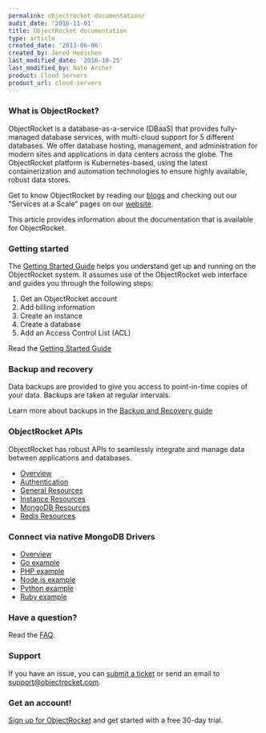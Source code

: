 ```yaml
---
permalink: objectrocket-documentation/
audit_date: '2016-11-01'
title: ObjectRocket documentation
type: article
created_date: '2013-06-06'
created_by: Jered Heeschen
last_modified_date: '2016-10-25'
last_modified_by: Nate Archer
product: Cloud Servers
product_url: cloud-servers
---
```


### What is ObjectRocket?

ObjectRocket is a database-as-a-service (DBaaS) that provides fully-managed database services, with multi-cloud support for 5 different databases. We offer database hosting, management, and administration for modern sites and applications in data centers across the globe. The ObjectRocket platform is Kubernetes-based, using the latest containerization and automation technologies to ensure highly available, robust data stores.

Get to know ObjectRocket by reading our [blogs](https://www.objectrocket.com/blog/) and checking out our "Services at a Scale" pages on our [website](https://www.objectrocket.com/services/).

This article provides information about the documentation that is available for ObjectRocket.

### Getting started

The [Getting Started Guide](https://objectrocket.com/docs/getting_started.html) helps you understand get up and
running on the ObjectRocket system. It assumes use of the ObjectRocket web interface and guides you through the following
steps:

1.  Get an ObjectRocket account
2.  Add billing information
3.  Create an instance
4.  Create a database
5.  Add an Access Control List (ACL)

Read the [Getting Started Guide](https://objectrocket.com/docs/getting_started.html)

### Backup and recovery

Data backups are provided to give you access to point-in-time copies of your data. Backups are taken at regular intervals.

Learn more about backups in the [Backup and Recovery guide](https://objectrocket.com/docs/mongodb_backup_and_recovery.html)

### ObjectRocket APIs

ObjectRocket has robust APIs to seamlessly integrate and manage data between applications and databases.

-  [Overview](https://objectrocket.com/docs/api_v2_getting_started.html)
-  [Authentication](https://objectrocket.com/docs/api_v2_getting_started.html#authentication)
-  [General Resources](http://objectrocket.com/docs/api_v2_general_resources.html)
-  [Instance Resources](http://objectrocket.com/docs/api_v2_instance_resources.html)
-  [MongoDB Resources](http://objectrocket.com/docs/api_v2_mongodb_resources.html)
-  [Redis Resources](http://objectrocket.com/docs/api_v2_redis_resources.html)

### Connect via native MongoDB Drivers

-   [Overview](https://objectrocket.com/docs/mongodb_connection_examples.html)
-   [Go example](https://objectrocket.com/docs/mongodb_go_examples.html)
-   [PHP example](https://objectrocket.com/docs/mongodb_go_examples.html)
-   [Node.js example](https://objectrocket.com/docs/mongodb_node_examples.html)
-   [Python example](https://objectrocket.com/docs/mongodb_python_examples.html)
-   [Ruby example](https://objectrocket.com/docs/mongodb_connection_examples.html)

### Have a question?

Read the [FAQ](https://objectrocket.com/docs/faq.html).

### Support

If you have an issue, you can [submit a ticket](https://objectrocket.zendesk.com/home) or send an
email to support@objectrocket.com.

### Get an account!

[Sign up for ObjectRocket](https://app.objectrocket.com/sign_up1) and get
started with a free 30-day trial.
